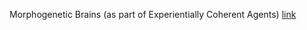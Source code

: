 Morphogenetic Brains (as part of Experientially Coherent Agents)  [link](https://github.com/Orthogonal-Research-Lab/Physical-Intelligence-IA/blob/master/Experientially%20Coherent%20Agents/README.md)



